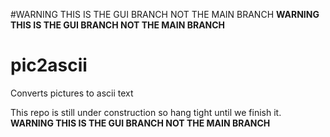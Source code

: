 #WARNING THIS IS THE GUI BRANCH NOT THE MAIN BRANCH
__WARNING THIS IS THE GUI BRANCH NOT THE MAIN BRANCH__
# pic2ascii
Converts pictures to ascii text

This repo is still under construction so hang tight until we finish it.
__WARNING THIS IS THE GUI BRANCH NOT THE MAIN BRANCH__

